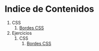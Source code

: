 # Indice de Contenidos

1. CSS
    1. [Bordes CSS](css/bordes_css.md)
2. Ejercicios
    1. CSS
        1. [Bordes CSS](ejercicios/bordes_css_01.md)    